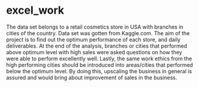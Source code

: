 # excel_work
The data set belongs to a retail cosmetics store in USA with branches in cities of the country. Data set was gotten from Kaggle.com. The aim of the project is to find out the optimum performance of each store, and daily deliverables. At the end of the analysis, branches or cities that performed above optimum level with high sales were asked questions on how they were able to perform excellently well. Lastly, the same work ethics from the high performing cities should be introduced into areas/cities that performed below the optimum level. By doing this, upscaling the business in general is assured and would bring about improvement of sales in the business.
